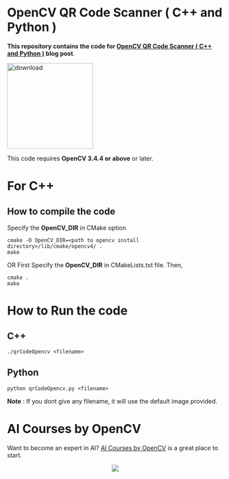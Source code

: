 
# OpenCV QR Code Scanner ( C++ and Python )

**This repository contains the code for [OpenCV QR Code Scanner ( C++ and Python )](https://learnopencv.com/opencv-qr-code-scanner-c-and-python/) blog post**.

[<img src="https://learnopencv.com/wp-content/uploads/2022/07/download-button-e1657285155454.png" alt="download" width="200">](https://www.dropbox.com/sh/195xuwdmt1nbpor/AAAucMK_7Khcch9U9HrLX3iqa?dl=1)

This code requires **OpenCV 3.4.4 or above** or later. 

# For C++

## How to compile the code

Specify the **OpenCV_DIR** in CMake option

```
cmake -D OpenCV_DIR=<path to opencv install directory>/lib/cmake/opencv4/ .
make
```

OR First Specify the **OpenCV_DIR** in CMakeLists.txt file. Then,

```
cmake .
make
```
# How to Run the code

## C++ ##
```
./qrCodeOpencv <filename>
```
## Python ##
```
python qrCodeOpencv.py <filename>
```
**Note** : If you dont give any filename, it will use the default image provided.


# AI Courses by OpenCV

Want to become an expert in AI? [AI Courses by OpenCV](https://opencv.org/courses/) is a great place to start. 

<a href="https://opencv.org/courses/">
<p align="center"> 
<img src="https://learnopencv.com/wp-content/uploads/2023/01/AI-Courses-By-OpenCV-Github.png">
</p>
</a>
